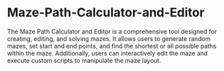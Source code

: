# Maze-Path-Calculator-and-Editor
The Maze Path Calculator and Editor is a comprehensive tool designed for creating, editing, and solving mazes. It allows users to generate random mazes, set start and end points, and find the shortest or all possible paths within the maze. Additionally, users can interactively edit the maze and execute custom scripts to manipulate the maze layout.
